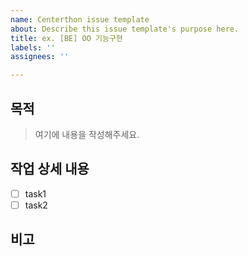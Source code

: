 ```yaml
---
name: Centerthon issue template
about: Describe this issue template's purpose here.
title: ex. [BE] OO 기능구현
labels: ''
assignees: ''

---
```


## 목적
> 여기에 내용을 작성해주세요.

## 작업 상세 내용
- [ ] task1
- [ ] task2

## 비고
